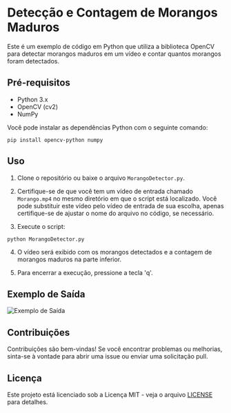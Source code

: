 # Detecção e Contagem de Morangos Maduros

Este é um exemplo de código em Python que utiliza a biblioteca OpenCV para detectar morangos maduros em um vídeo e contar quantos morangos foram detectados.

## Pré-requisitos

- Python 3.x
- OpenCV (cv2)
- NumPy

Você pode instalar as dependências Python com o seguinte comando:

```pip install opencv-python numpy```


## Uso

1. Clone o repositório ou baixe o arquivo `MorangoDetector.py`.

2. Certifique-se de que você tem um vídeo de entrada chamado `Morango.mp4` no mesmo diretório em que o script está localizado. Você pode substituir este vídeo pelo vídeo de entrada de sua escolha, apenas certifique-se de ajustar o nome do arquivo no código, se necessário.

3. Execute o script:

```python MorangoDetector.py```


4. O vídeo será exibido com os morangos detectados e a contagem de morangos maduros na parte inferior.

5. Para encerrar a execução, pressione a tecla 'q'.

## Exemplo de Saída

![Exemplo de Saída](/images/output.PNG)

## Contribuições

Contribuições são bem-vindas! Se você encontrar problemas ou melhorias, sinta-se à vontade para abrir uma issue ou enviar uma solicitação pull.

## Licença

Este projeto está licenciado sob a Licença MIT - veja o arquivo [LICENSE](LICENSE) para detalhes.

